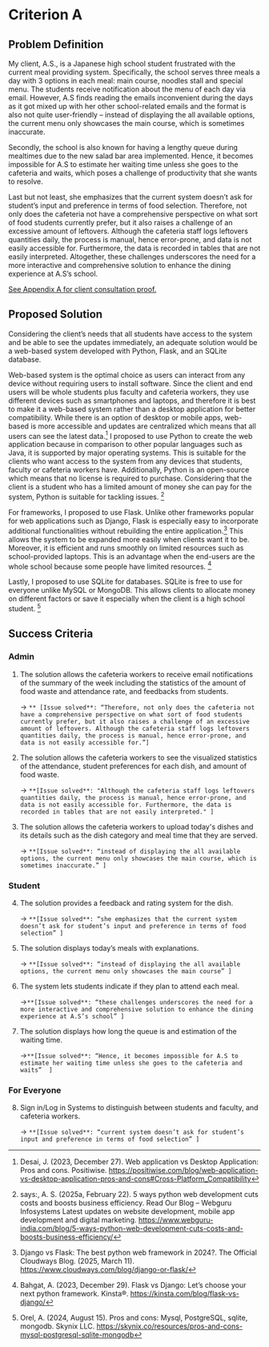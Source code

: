 # Criterion A

## Problem Definition

   My client, A.S., is a Japanese high school student frustrated with the current meal providing system. Specifically, the school serves three meals a day with 3 options in each meal: main course, noodles stall and special menu. The students receive notification about the menu of each day via email. However, A.S finds reading the emails inconvenient during the days as it got mixed up with her other school-related emails and the format is also not quite user-friendly – instead of displaying the all available options, the current menu only showcases the main course, which is sometimes inaccurate. 

   Secondly, the school is also known for having a lengthy queue during mealtimes due to the new salad bar area implemented. Hence, it becomes impossible for A.S to estimate her waiting time unless she goes to the cafeteria and waits, which poses a challenge of productivity that she wants to resolve.  

   Last but not least, she emphasizes that the current system doesn’t ask for student’s input and preference in terms of food selection. Therefore, not only does the cafeteria not have a comprehensive perspective on what sort of food students currently prefer, but it also raises a challenge of an excessive amount of leftovers. Although the cafeteria staff logs leftovers quantities daily, the process is manual, hence error-prone, and data is not easily accessible for. Furthermore, the data is recorded in tables that are not easily interpreted. Altogether, these challenges underscores the need for a more interactive and comprehensive solution to enhance the dining experience at A.S’s school.

[See Appendix A for client consultation proof.](IA_Appendix)



## Proposed Solution

   Considering the client’s needs that all students have access to the system and be able to see the updates immediately, an adequate solution would be a web-based system developed with Python, Flask, and an SQLite database.  

   Web-based system is the optimal choice as users can interact from any device without requiring users to install software. Since the client and end users will be whole students plus faculty and cafeteria workers, they use different devices such as smartphones and laptops, and therefore it is best to make it a web-based system rather than a desktop application for better compatibility. While there is an option of desktop or mobile apps, web-based is more accessible and updates are centralized which means that all users can see the latest data.[^1] I proposed to use Python to create the web application because in comparison to other popular languages such as Java, it is supported by major operating systems. This is suitable for the clients who want access to the system from any devices that students, faculty or cafeteria workers have. Additionally, Python is an open-source which means that no license is required to purchase. Considering that the client is a student who has a limited amount of money she can pay for the system, Python is suitable for tackling issues. [^2]

   For frameworks, I proposed to use Flask. Unlike other frameworks popular for web applications such as Django, Flask is especially easy to incorporate additional functionalities without rebuilding the entire application.[^3] This allows the system to be expanded more easily when clients want it to be. Moreover, it is efficient and runs smoothly on limited resources such as school-provided laptops. This is an advantage when the end-users are the whole school because some people have limited resources. [^4]

   Lastly, I proposed to use SQLite for databases. SQLite is free to use for everyone unlike MySQL or MongoDB. This allows clients to allocate money on different factors or save it especially when the client is a high school student. [^5]

## Success Criteria 

### Admin
1. The solution allows the cafeteria workers to receive email notifications of the summary of the week including the statistics of the amount of food waste and attendance rate, and feedbacks from students.
   
    -> ```** [Issue solved**: “Therefore, not only does the cafeteria not have a comprehensive perspective on what sort of food students currently prefer, but it also raises a challenge of an excessive amount of leftovers. Although the cafeteria staff logs leftovers quantities daily, the process is manual, hence error-prone, and data is not easily accessible for.”]```  

2. The solution allows the cafeteria workers to see the visualized statistics of the attendance, student preferences for each dish, and amount of food waste.
   
    -> ```**[Issue solved**: "Although the cafeteria staff logs leftovers quantities daily, the process is manual, hence error-prone, and data is not easily accessible for. Furthermore, the data is recorded in tables that are not easily interpreted." ]```  

3. The solution allows the cafeteria workers to upload today's dishes and its details such as the dish category and meal time that they are served.
   
    -> ```**[Issue solved**: “instead of displaying the all available options, the current menu only showcases the main course, which is sometimes inaccurate.” ]```  
 
### Student
4. The solution provides a feedback and rating system for the dish.  

    -> ```**[Issue solved**: “she emphasizes that the current system doesn’t ask for student’s input and preference in terms of food selection” ]```  
 
5. The solution displays today’s  meals with explanations.  

    -> ```**[Issue solved**: “instead of displaying the all available options, the current menu only showcases the main course” ]```  
 
6. The system lets students indicate if they plan to attend each meal.  

    ->```**[Issue solved**: “these challenges underscores the need for a more interactive and comprehensive solution to enhance the dining experience at A.S’s school” ]```  
 
7. The solution displays how long the queue is and estimation of the waiting time.  

    ->```**[Issue solved**: “Hence, it becomes impossible for A.S to estimate her waiting time unless she goes to the cafeteria and waits”  ]```  
 
### For Everyone

8. Sign in/Log in Systems to distinguish between students and faculty, and cafeteria workers.

    -> ```**[Issue solved**: “current system doesn’t ask for student’s input and preference in terms of food selection” ]```

[^1]: Desai, J. (2023, December 27). Web application vs Desktop Application: Pros and cons. Positiwise. https://positiwise.com/blog/web-application-vs-desktop-application-pros-and-cons#Cross-Platform_Compatibility
[^2]: says:, A. S. (2025a, February 22). 5 ways python web development cuts costs and boosts business efficiency. Read Our Blog – Webguru Infosystems Latest updates on website development, mobile app development and digital marketing. https://www.webguru-india.com/blog/5-ways-python-web-development-cuts-costs-and-boosts-business-efficiency/
[^3]: Django vs Flask: The best python web framework in 2024?. The Official Cloudways Blog. (2025, March 11). https://www.cloudways.com/blog/django-or-flask/ 
[^4]: Bahgat, A. (2023, December 29). Flask vs Django: Let’s choose your next python framework. Kinsta®. https://kinsta.com/blog/flask-vs-django/
[^5]: Orel, A. (2024, August 15). Pros and cons: Mysql, PostgreSQL, sqlite, mongodb. Skynix LLC. https://skynix.co/resources/pros-and-cons-mysql-postgresql-sqlite-mongodb
